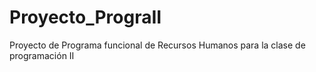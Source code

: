 # Proyecto_PrograII
Proyecto de Programa funcional de Recursos Humanos para la clase de programación II
